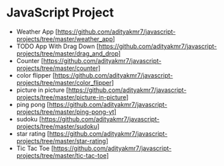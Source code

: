 # JavaScript Project

- Weather App [https://github.com/adityakmr7/javascript-projects/tree/master/weather_app]
- TODO App With Drag Down [https://github.com/adityakmr7/javascript-projects/tree/master/drag_and_drop]
- Counter [https://github.com/adityakmr7/javascript-projects/tree/master/counter]
- color flipper [https://github.com/adityakmr7/javascript-projects/tree/master/color_flipper]
- picture in picture [https://github.com/adityakmr7/javascript-projects/tree/master/picture-in-picture]
- ping pong [https://github.com/adityakmr7/javascript-projects/tree/master/ping-pong-yt]
- sudoku [https://github.com/adityakmr7/javascript-projects/tree/master/sudoku]
- star rating [https://github.com/adityakmr7/javascript-projects/tree/master/star-rating]
- Tic Tac Toe [https://github.com/adityakmr7/javascript-projects/tree/master/tic-tac-toe]
